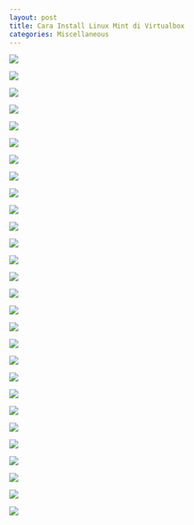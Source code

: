 ```yaml
---
layout: post
title: Cara Install Linux Mint di Virtualbox
categories: Miscellaneous
---
```


![](/images/linux-mint/cara-install-linux-mint-di-virtualbox-1.webp)

![](/images/linux-mint/cara-install-linux-mint-di-virtualbox-2.webp)

![](/images/linux-mint/cara-install-linux-mint-di-virtualbox-3.webp)

![](/images/linux-mint/cara-install-linux-mint-di-virtualbox-4.webp)

![](/images/linux-mint/cara-install-linux-mint-di-virtualbox-5.webp)

![](/images/linux-mint/cara-install-linux-mint-di-virtualbox-6.webp)

![](/images/linux-mint/cara-install-linux-mint-di-virtualbox-7.webp)

![](/images/linux-mint/cara-install-linux-mint-di-virtualbox-8.webp)

![](/images/linux-mint/cara-install-linux-mint-di-virtualbox-9.webp)

![](/images/linux-mint/cara-install-linux-mint-di-virtualbox-10.webp)

![](/images/linux-mint/cara-install-linux-mint-di-virtualbox-11.webp)

![](/images/linux-mint/cara-install-linux-mint-di-virtualbox-12.webp)

![](/images/linux-mint/cara-install-linux-mint-di-virtualbox-13.webp)

![](/images/linux-mint/cara-install-linux-mint-di-virtualbox-14.webp)

![](/images/linux-mint/cara-install-linux-mint-di-virtualbox-15.webp)

![](/images/linux-mint/cara-install-linux-mint-di-virtualbox-16.webp)

![](/images/linux-mint/cara-install-linux-mint-di-virtualbox-17.webp)

![](/images/linux-mint/cara-install-linux-mint-di-virtualbox-18.webp)

![](/images/linux-mint/cara-install-linux-mint-di-virtualbox-19.webp)

![](/images/linux-mint/cara-install-linux-mint-di-virtualbox-20.webp)

![](/images/linux-mint/cara-install-linux-mint-di-virtualbox-21.webp)

![](/images/linux-mint/cara-install-linux-mint-di-virtualbox-22.webp)

![](/images/linux-mint/cara-install-linux-mint-di-virtualbox-23.webp)

![](/images/linux-mint/cara-install-linux-mint-di-virtualbox-24.webp)

![](/images/linux-mint/cara-install-linux-mint-di-virtualbox-25.webp)

![](/images/linux-mint/cara-install-linux-mint-di-virtualbox-26.webp)

![](/images/linux-mint/cara-install-linux-mint-di-virtualbox-27.webp)

![](/images/linux-mint/cara-install-linux-mint-di-virtualbox-28.webp)
